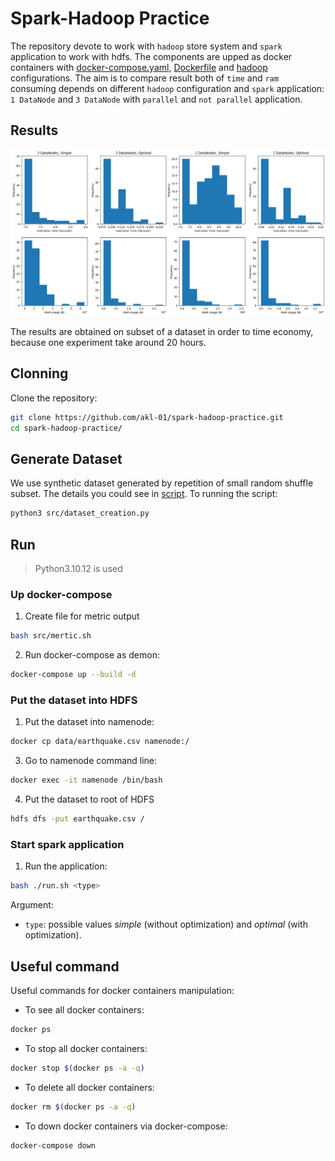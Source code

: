 # Spark-Hadoop Practice
The repository devote to work with `hadoop` store system and `spark` application to work with hdfs. The components are upped as docker containers with [docker-compose.yaml](./docker-compose.yml), [Dockerfile](./Dockerfile) and [hadoop](./hadoop.env) configurations. The aim is to compare result both of `time` and `ram` consuming depends on different `hadoop` configuration and `spark` application: `1 DataNode` and `3 DataNode` with `parallel` and `not parallel` application. 

## Results
![alt text](./result/result.png)

The results are obtained on subset of a dataset in order to time economy, because one experiment take around 20 hours.
## Clonning
Clone the repository:
```bash
git clone https://github.com/akl-01/spark-hadoop-practice.git
cd spark-hadoop-practice/
```

## Generate Dataset
We use synthetic dataset generated by repetition of small random shuffle subset. The details you could see in [script](./src/dataset_creation.py).
To running the script:
```bash
python3 src/dataset_creation.py
```

## Run
> Python3.10.12 is used

### Up docker-compose
1. Create file for metric output
```bash
bash src/mertic.sh
```

2. Run docker-compose as demon:
```bash
docker-compose up --build -d
```

### Put the dataset into HDFS
1. Put the dataset into namenode:
```bash
docker cp data/earthquake.csv namenode:/
```

3. Go to namenode command line:
```bash
docker exec -it namenode /bin/bash
```

4. Put the dataset to root of HDFS
```bash
hdfs dfs -put earthquake.csv /
```

### Start spark application
1. Run the application:
```bash
bash ./run.sh <type>
```

Argument:
- `type`: possible values *simple* (without optimization) and *optimal* (with optimization).

## Useful command
Useful commands for docker containers manipulation:
- To see all docker containers:
```bash
docker ps
```

- To stop all docker containers:
```bash
docker stop $(docker ps -a -q)
```

- To delete all docker containers:
```bash
docker rm $(docker ps -a -q)
```

- To down docker containers via docker-compose:
```bash
docker-compose down
``` 